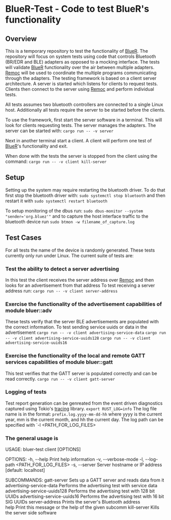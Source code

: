 # BlueR-Test - Code to test BlueR's functionality

## Overview
This is a temporary repository to test the functionality of [BlueR]. The repository will focus on system tests using code that controls Bluetooth (BR/EDR and BLE) adapters as opposed to a mocking interface. The tests will validate [BlueR] functionality over the air between multiple adapters. [Remoc] will be used to coordinate the multiple programs communicating through the adapters. The testing framework is based on a client server architecture. A server is started which listens for clients to request tests. Clients then connect to the server using [Remoc] and perform individual tests.

All tests assumes two bluetooth controllers are connected to a single Linux host. Additionally all tests require the server to be started before the clients. 

To use the framework, first start the server software in a terminal. This will look for clients requesting tests. The server manages the adapters. The server can be started with:
`cargo run -- -v server`

Next in another terminal start a client. A client will perform one test of [BlueR]'s functionality and exit.

When done with the tests the server is stopped from the client using the command:
`cargo run -- -v client kill-server`

## Setup
Setting up the system may require restarting the bluetooth driver. To do that first stop the bluetooth driver with:
`sudo systemctl stop bluetooth`
and then restart it with
 `sudo systemctl restart bluetooth`

To setup monitoring of the dbus run: 
`sudo dbus-monitor --system "sender='org.bluez'"`
and to capture the host interface traffic to the bluetooth device run
`sudo btmon -w filename_of_capture.log`

## Test Cases
For all tests the name of the device is randomly generated. These tests currently only run under Linux. The current suite of tests are:

### Test the ability to detect a server advertising
In this test the client receives the server address over [Remoc] and then looks for an advertisement from that address
To test receiving a server address run:
`cargo run -- -v client server-address`

### Exercise the functionality of the advertisement capabilities of module bluer::adv 
These tests verify that the server BLE advertisements are populated with the correct information.
To test sending service uuids or data in the advertisement
`cargo run -- -v client advertising-service-data`
`cargo run -- -v client advertising-service-uuids128`
`cargo run -- -v client advertising-service-uuids16`

### Exercise the functionality of the local and remote GATT services capabilities of module bluer::gatt
This test verifies that the GATT server is populated correctly and can be read correctly.
`cargo run -- -v client gatt-server`

### Logging of tests
Test report generation can be genreated from the event driven diagnostics captured using Tokio's [tracing] library.
`export RUST_LOG=info`
The log file name is in the format: `prefix.log.yyyy-mm-dd-hh` where yyyy is the current year, mm is the current month, and hh the current day.
The log path can be specified with `-l <PATH_FOR_LOG_FILES>

### The general usage is
USAGE:
    bluer-test client [OPTIONS] <SUBCOMMAND>

OPTIONS:
    -h, --help               Print help information
    -v, --verbose-mode
    -l, --log-path <PATH_FOR_LOG_FILES>
    -s, --server <SERVER>    Server hostname or IP address [default: localhost]

SUBCOMMANDS:
    gatt-server                     Sets up a GATT server and reads data from it
    advertising-service-data        Performs the advertising test with service data
    advertising-service-uuids128    Performs the advertising test with 128 bit UUIDs
    advertising-service-uuids16     Performs the advertising test with 16 bit SIG UUIDs 
    server-address                  Prints the server's Bluetooth address  
    help                            Print this message or the help of the given subcomm
    kill-server                     Kills the server side software

[BlueR]: https://github.com/bluez/bluer
[Remoc]: https://crates.io/crates/remoc
[tracing]: https://crates.io/crates/tracing